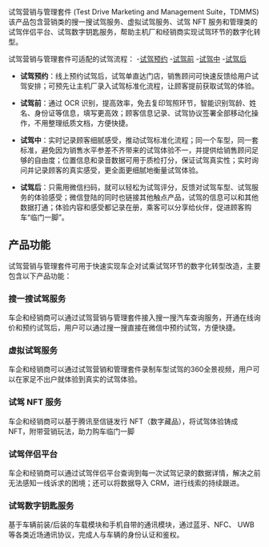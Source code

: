 试驾营销与管理套件 (Test Drive Marketing and Management Suite，TDMMS)该产品包含营销类的搜一搜试驾服务、虚拟试驾服务、试驾 NFT 服务和管理类的试驾伴侣平台、试驾数字钥匙服务，帮助主机厂和经销商实现试驾环节的数字化转型。

试驾营销与管理套件可适配的试驾流程：
<dx-steps>
-[试驾预约](#step1)
-[试驾前](#step2)
-[试驾中](#step3)
-[试驾后](#step4)
</dx-steps>



- **试驾预约**[](id:step1)：线上预约试驾后，试驾单直达门店，销售顾问可快速反馈给用户试驾安排；可预先让主机厂录入试驾标准化流程，让顾客提前获取试驾的体验。

- **试驾前**[](id:step2)：通过 OCR 识别，提高效率，免去复印驾照环节，智能识别驾龄、姓名、身份证等信息，填写更高效；顾客信息记录、试驾协议签署全部移动化操作，不用整理纸质文档，方便快捷。

- **试驾中**[](id:step3)：实时记录顾客细腻感受，推动试驾标准化流程；同一个车型，同一套标准，避免因为销售水平参差不齐带来的试驾体验不一，并提供给销售顾问足够的自由度；位置信息和录音数据可用于质检打分，保证试驾真实性；实时询问并记录顾客的真实感受，更全面更细腻地衡量试驾体验。

- **试驾后**[](id:step4)：只需用微信扫码，就可以轻松为试驾评分，反馈对试驾车型、试驾服务的体验感受；微信登陆的同时也链接其他触点产品，试驾的信息可以和其他数据打通；体验内容和感受都记录在册，乘客可以分享给伙伴，促进顾客购车“临门一脚”。




## 产品功能
试驾营销与管理套件可用于快速实现车企对试乘试驾环节的数字化转型改造，主要包含以下产品功能：

### 搜一搜试驾服务
车企和经销商可以通过试驾营销与管理套件接入搜一搜汽车查询服务，开通在线询价和预约试驾后，用户可以通过搜一搜直接在微信中预约试驾，方便快捷。

### 虚拟试驾服务
车企和经销商可以通过试驾营销和管理套件录制车型试驾的360全景视频，用户可以在家足不出户就体验到真实的试驾体验。

### 试驾 NFT 服务
车企和经销商可以基于腾讯至信链发行 NFT（数字藏品），将试驾体验铸成 NFT，附带营销玩法，助力购车临门一脚

### 试驾伴侣平台
车企和经销商可以通过试驾伴侣平台查询到每一次试驾记录的数据详情，解决之前无法感知一线诉求的困境；还可以将数据导入 CRM，进行线索的持续跟进。

### 试驾数字钥匙服务
基于车辆前装/后装的车载模块和手机自带的通讯模块，通过蓝牙、NFC、 UWB 等各类近场通讯协议，完成人与车辆的身份认证和鉴权。
